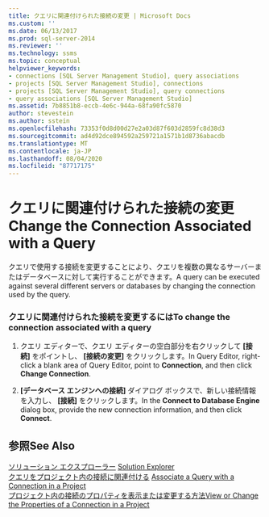 ```yaml
---
title: クエリに関連付けられた接続の変更 | Microsoft Docs
ms.custom: ''
ms.date: 06/13/2017
ms.prod: sql-server-2014
ms.reviewer: ''
ms.technology: ssms
ms.topic: conceptual
helpviewer_keywords:
- connections [SQL Server Management Studio], query associations
- projects [SQL Server Management Studio], connections
- projects [SQL Server Management Studio], query connections
- query associations [SQL Server Management Studio]
ms.assetid: 7b8851b8-eccb-4e6c-944a-68fa90fc5870
author: stevestein
ms.author: sstein
ms.openlocfilehash: 73353f0d8d00d27e2a03d87f603d2859fc8d38d3
ms.sourcegitcommit: ad4d92dce894592a259721a1571b1d8736abacdb
ms.translationtype: MT
ms.contentlocale: ja-JP
ms.lasthandoff: 08/04/2020
ms.locfileid: "87717175"
---
```

# <a name="change-the-connection-associated-with-a-query"></a><span data-ttu-id="89200-102">クエリに関連付けられた接続の変更</span><span class="sxs-lookup"><span data-stu-id="89200-102">Change the Connection Associated with a Query</span></span>
  <span data-ttu-id="89200-103">クエリで使用する接続を変更することにより、クエリを複数の異なるサーバーまたはデータベースに対して実行することができます。</span><span class="sxs-lookup"><span data-stu-id="89200-103">A query can be executed against several different servers or databases by changing the connection used by the query.</span></span>  
  
### <a name="to-change-the-connection-associated-with-a-query"></a><span data-ttu-id="89200-104">クエリに関連付けられた接続を変更するには</span><span class="sxs-lookup"><span data-stu-id="89200-104">To change the connection associated with a query</span></span>  
  
1.  <span data-ttu-id="89200-105">クエリ エディターで、クエリ エディターの空白部分を右クリックして **[接続]** をポイントし、 **[接続の変更]** をクリックします。</span><span class="sxs-lookup"><span data-stu-id="89200-105">In Query Editor, right-click a blank area of Query Editor, point to **Connection**, and then click **Change Connection**.</span></span>  
  
2.  <span data-ttu-id="89200-106">**[データベース エンジンへの接続]** ダイアログ ボックスで、新しい接続情報を入力し、 **[接続]** をクリックします。</span><span class="sxs-lookup"><span data-stu-id="89200-106">In the **Connect to Database Engine** dialog box, provide the new connection information, and then click **Connect**.</span></span>  
  
## <a name="see-also"></a><span data-ttu-id="89200-107">参照</span><span class="sxs-lookup"><span data-stu-id="89200-107">See Also</span></span>  
 <span data-ttu-id="89200-108">[ソリューション エクスプローラー](solution-explorer.md) </span><span class="sxs-lookup"><span data-stu-id="89200-108">[Solution Explorer](solution-explorer.md) </span></span>  
 <span data-ttu-id="89200-109">[クエリをプロジェクト内の接続に関連付ける](associate-a-query-with-a-connection-in-a-project.md) </span><span class="sxs-lookup"><span data-stu-id="89200-109">[Associate a Query with a Connection in a Project](associate-a-query-with-a-connection-in-a-project.md) </span></span>  
 [<span data-ttu-id="89200-110">プロジェクト内の接続のプロパティを表示または変更する方法</span><span class="sxs-lookup"><span data-stu-id="89200-110">View or Change the Properties of a Connection in a Project</span></span>](view-or-change-the-properties-of-a-connection-in-a-project.md)  
  
  
